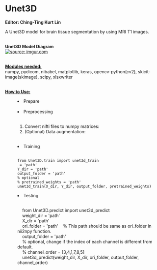# Unet3D
<strong>Editor: Ching-Ting Kurt Lin</strong>

A Unet3D model for brain tissue segmentation by using MRI T1 images.<br><br>

<strong>Unet3D Model Diagram</strong><br>
<a href="https://imgur.com/juLtdhU"><img src="https://i.imgur.com/juLtdhU.png" title="source: imgur.com" /></a>

<br><strong><u>Modules needed:</u></strong><br>
numpy, pydicom, nibabel, matplotlib, keras, opencv-python(cv2), skicit-image(skimage), scipy, xlsxwriter

<br><strong><u>How to Use:</u></strong><br>
<menu><li>Prepare</li><br>
<li>Preprocessing</li><br>
  <ol><li>Convert nifti files to numpy matrices:</li>
  <li>(Optional) Data augmentation:</li></ol><br>
<li>Training</li><br>
<p><code>from Unet3D.train import unet3d_train</code><br>
<code> = 'path'</code><br>
<code>Y_dir = 'path'</code><br>
<code>output_folder = 'path'</code><br>
<code>% optional</code><br>
<code>% pretrained_weights = 'path'</code><br>
<code>unet3d_train(X_dir, Y_dir, output_folder, pretrained_weights)</code></p>
  
<li>Testing</li><br>
<p>&nbsp;&nbsp;&nbsp;&nbsp;from Unet3D.predict import unet3d_predict<br>
&nbsp;&nbsp;&nbsp;&nbsp;weight_dir = 'path'<br>
&nbsp;&nbsp;&nbsp;&nbsp;X_dir = 'path'<br>
&nbsp;&nbsp;&nbsp;&nbsp;ori_folder = 'path'&nbsp;&nbsp;&nbsp;&nbsp;% This path should be same as ori_folder in nii2npy function.<br> 
&nbsp;&nbsp;&nbsp;&nbsp;output_folder = 'path'<br> 
&nbsp;&nbsp;&nbsp;&nbsp;% optional, change if the index of each channel is different from default.<br>
&nbsp;&nbsp;&nbsp;&nbsp;% channel_order = [3,4,1,7,8,5]<br>
&nbsp;&nbsp;&nbsp;&nbsp;unet3d_predict(weight_dir, X_dir, ori_folder, output_folder, channel_order)</p></menu>
